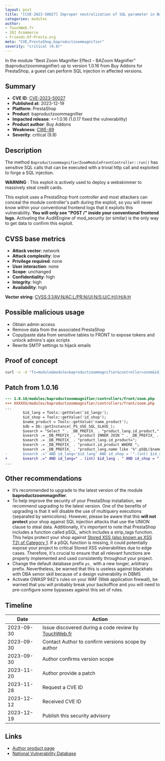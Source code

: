 ```yaml
---
layout: post
title: "[CVE-2023-50027] Improper neutralization of SQL parameter in Buy Addons - Best Zoom Magnifier Effect - BAZoom Magnifier module for PrestaShop"
categories: modules
author:
- TouchWeb.fr
- 202 Ecommerce
- Friends-Of-Presta.org
meta: "CVE,PrestaShop,baproductzoommagnifier"
severity: "critical (9.8)"
---
```


In the module "Best Zoom Magnifier Effect - BAZoom Magnifier" (baproductzoommagnifier) up to version 1.0.16 from Buy Addons for PrestaShop, a guest can perform SQL injection in affected versions.

## Summary

* **CVE ID**: [CVE-2023-50027](https://cve.mitre.org/cgi-bin/cvename.cgi?name=CVE-2023-50027)
* **Published at**: 2023-12-19
* **Platform**: PrestaShop
* **Product**: baproductzoommagnifier
* **Impacted release**: <=1.0.16 (1.0.17 fixed the vulnerability)
* **Product author**: Buy Addons
* **Weakness**: [CWE-89](https://cwe.mitre.org/data/definitions/89.html)
* **Severity**: critical (9.8)

## Description

The method `BaproductzoommagnifierZoomModuleFrontController::run()` has sensitive SQL calls that can be executed with a trivial http call and exploited to forge a SQL injection.

**WARNING** : This exploit is actively used to deploy a webskimmer to massively steal credit cards.

This exploit uses a PrestaShop front controller and most attackers can conceal the module controller's path during the exploit, so you will never know within your conventional frontend logs that it exploits this vulnerability. **You will only see "POST /" inside your conventional frontend logs.** Activating the AuditEngine of mod_security (or similar) is the only way to get data to confirm this exploit.

## CVSS base metrics

* **Attack vector**: network
* **Attack complexity**: low
* **Privilege required**: none
* **User interaction**: none
* **Scope**: unchanged
* **Confidentiality**: high
* **Integrity**: high
* **Availability**: high

**Vector string**: [CVSS:3.1/AV:N/AC:L/PR:N/UI:N/S:U/C:H/I:H/A:H](https://nvd.nist.gov/vuln-metrics/cvss/v3-calculator?vector=AV:N/AC:L/PR:N/UI:N/S:U/C:H/I:H/A:H)

## Possible malicious usage

* Obtain admin access
* Remove data from the associated PrestaShop
* Copy/paste data from sensitive tables to FRONT to expose tokens and unlock admins's ajax scripts
* Rewrite SMTP settings to hijack emails


## Proof of concept

```bash
curl -v -d "fc=module&module=baproductzoommagnifier&controller=zoom&id_langs=1';select(0x73656C65637420736C656570283432293B)INTO@a;prepare`b`from@a;execute`b`;--" 'https://preprod.X/'
```

## Patch from 1.0.16

```diff
--- 1.0.16/modules/baproductzoommagnifier/controllers/front/zoom.php
+++ XXXXXX/modules/baproductzoommagnifier/controllers/front/zoom.php
...
        $id_lang = Tools::getValue('id_langs');
        $id_shop = Tools::getValue('id_shop');
        $name_product = Tools::getValue('name_product');
        $db = Db::getInstance(_PS_USE_SQL_SLAVE_);
        $search = "Select " . _DB_PREFIX_ . "product_lang.id_product," . _DB_PREFIX_ . "product_lang.name from ";
        $search .= _DB_PREFIX_ . "product INNER JOIN " . _DB_PREFIX_ . "product_lang ON " ;
        $search .= _DB_PREFIX_ . "product_lang.id_product=";
        $search .= _DB_PREFIX_ . "product.id_product WHERE ";
        $search .= _DB_PREFIX_ . "product_lang.name like '%".pSQL($name_product)."%'";
-       $search .=" AND id_lang='$id_lang' AND id_shop = '".(int) $id_shop."'";
+       $search .=" AND id_lang=" . (int) $id_lang . " AND id_shop = " . (int) $id_shop;
...
```

## Other recommendations

* It’s recommended to upgrade to the latest version of the module **baproductzoommagnifier**.
* To help improve the security of your PrestaShop installation, we recommend upgrading to the latest version. One of the benefits of upgrading is that it will disable the use of multiquery executions (separated by semicolons). However, please be aware that this **will not protect** your shop against SQL injection attacks that use the UNION clause to steal data. Additionally, it's important to note that PrestaShop includes a function called pSQL, which includes a strip_tags function. This helps protect your shop against [Stored XSS (also known as XSS T2) of Category 1](https://security.friendsofpresta.org/modules/2023/02/07/stored-xss.html). If a pSQL function is missing, it could potentially expose your project to critical Stored XSS vulnerabilities due to edge cases. Therefore, it's crucial to ensure that all relevant functions are properly implemented and used consistently throughout your project.
* Change the default database prefix `ps_` with a new longer, arbitrary prefix. Nevertheless, be warned that this is useless against blackhats with DBA senior skill because of a design vulnerability in DBMS
* Activate OWASP 942's rules on your WAF (Web application firewall), be warned that you will probably break your backoffice and you will need to pre-configure some bypasses against this set of rules.

## Timeline

| Date | Action |
|--|--|
| 2023-09-30 | Issue discovered during a code review by [TouchWeb.fr](https://www.touchweb.fr) |
| 2023-09-30 | Contact Author to confirm versions scope by author |
| 2023-09-30 | Author confirms version scope |
| 2023-11-20 | Author provide a patch |
| 2023-11-28 | Request a CVE ID |
| 2023-12-12 | Received CVE ID |
| 2023-12-19 | Publish this security advisory |

## Links

* [Author product page](https://buy-addons.com/store/prestashop/module/product-page/best-zoom-magnifier-effect-bazoom-magnifier.html)
* [National Vulnerability Database](https://nvd.nist.gov/vuln/detail/CVE-2023-50027)
